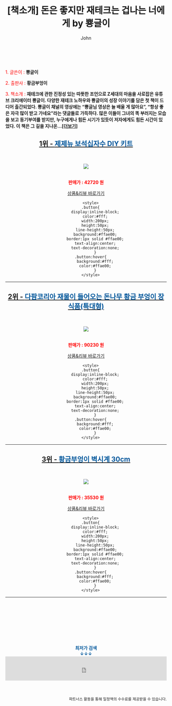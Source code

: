 ﻿---
layout: post
title:  "[책소개] 돈은 좋지만 재테크는 겁나는 너에게 by 뿅글이"
author: John
categories: [ 도서 ]
tags: [ 돈은 좋지만 재테크는 겁나는 너에게 ]
image: https://search1.kakaocdn.net/thumb/R120x174.q85/?fname=http%3A%2F%2Ft1.daumcdn.net%2Flbook%2Fimage%2F6266171%3Ftimestamp%3D20230302194044 
description: "[책소개] 돈은 좋지만 재테크는 겁나는 너에게 by 뿅글이"
toc: true
toc_sticky: true
---

<br>
<p>
<font color='#ff0000'>1. 글쓴이 : </font><b>뿅글이</b>
<p>
<font color='#ff0000'>2. 출판사 : </font><b>황금부엉이</b>
<p>
<font color='#ff0000'>3. 책소개 : </font><b>재테크에 관한 진정성 있는 따뜻한 조언으로 Z세대의 마음을 사로잡은 유튜브 크리에이터 뿅글이. 다양한 재테크 노하우와 뿅글이의 성장 이야기를 담은 첫 책이 드디어 출간되었다. 뿅글이 채널의 영상에는 “뿅글님 영상은 늘 배울 게 많아요”, “항상 좋은 자극 많이 받고 가네요”라는 댓글들로 가득하다. 많은 이들이 그녀의 똑 부러지는 모습을 보고 동기부여를 받지만, 누구에게나 힘든 시기가 있듯이 저자에게도 힘든 시간이 있었다. 이 책은 그 길을 지나온...<a href="https://link.coupang.com/re/AFFSDP?lptag=AF7307611&pageKey=329232408&itemId=471886160&vendorItemId=4179777492&traceid=V0-153-66c42e7a56903900&requestid=20230305125726232191607" target="_blank">[더보기]</a></b>
<p>
    
<center><h2><a href="https://link.coupang.com/re/AFFSDP?lptag=AF7307611&pageKey=329232408&itemId=471886160&vendorItemId=4179777492&traceid=V0-153-66c42e7a56903900&requestid=20230305125726232191607" target="_blank"><b>1위 - <font color='#01579B'>제제뉴 보석십자수 DIY 키트</font></b></a></h2><br>

<a href="https://link.coupang.com/re/AFFSDP?lptag=AF7307611&pageKey=329232408&itemId=471886160&vendorItemId=4179777492&traceid=V0-153-66c42e7a56903900&requestid=20230305125726232191607" target="_blank"><img src="https://static.coupangcdn.com/image/product/image/vendoritem/2019/01/02/4179777492/18ceef1c-1e03-4a9a-be64-01bb7fee0ef0.jpg"></a><br><br>

<b><font color='#ff0000'>판매가 : 42720 원</font></b><br>

<a href="https://link.coupang.com/re/AFFSDP?lptag=AF7307611&pageKey=329232408&itemId=471886160&vendorItemId=4179777492&traceid=V0-153-66c42e7a56903900&requestid=20230305125726232191607" target="_blank" class="button">상품&리뷰 바로가기</a><p>

        <style>
        .button{
            display:inline-block;
            color:#fff;
            width:200px;
            height:50px;
            line-height:50px;
            background:#ffae00;
            border:1px solid #ffae00;
            text-align:center;
            text-decoration:none;
            }
        .button:hover{
            background:#fff;
            color:#ffae00;
            }
        </style>

<hr>

<center><h2><a href="https://link.coupang.com/re/AFFSDP?lptag=AF7307611&pageKey=1438456856&itemId=2481733148&vendorItemId=81283580517&traceid=V0-153-face8f823cb2331e&requestid=20230305125726232191607" target="_blank"><b>2위 - <font color='#01579B'>다팜코리아 재물이 들어오는 돈나무 황금 부엉이 장식품(특대형)</font></b></a></h2><br>

<a href="https://link.coupang.com/re/AFFSDP?lptag=AF7307611&pageKey=1438456856&itemId=2481733148&vendorItemId=81283580517&traceid=V0-153-face8f823cb2331e&requestid=20230305125726232191607" target="_blank"><img src="https://static.coupangcdn.com/image/vendor_inventory/a43e/fb63845829fd2e224ab148dcdd4c99ffcfda02f8745ec3b98f4c57c8a96d.jpg"></a><br><br>

<b><font color='#ff0000'>판매가 : 90230 원</font></b><br>

<a href="https://link.coupang.com/re/AFFSDP?lptag=AF7307611&pageKey=1438456856&itemId=2481733148&vendorItemId=81283580517&traceid=V0-153-face8f823cb2331e&requestid=20230305125726232191607" target="_blank" class="button">상품&리뷰 바로가기</a><p>

        <style>
        .button{
            display:inline-block;
            color:#fff;
            width:200px;
            height:50px;
            line-height:50px;
            background:#ffae00;
            border:1px solid #ffae00;
            text-align:center;
            text-decoration:none;
            }
        .button:hover{
            background:#fff;
            color:#ffae00;
            }
        </style>

<hr>

<center><h2><a href="https://link.coupang.com/re/AFFSDP?lptag=AF7307611&pageKey=1312258022&itemId=2329629994&vendorItemId=70326205133&traceid=V0-153-ae7d2386f1f7e4f4&requestid=20230305125726232191607" target="_blank"><b>3위 - <font color='#01579B'>황금부엉이 벽시계 30cm</font></b></a></h2><br>

<a href="https://link.coupang.com/re/AFFSDP?lptag=AF7307611&pageKey=1312258022&itemId=2329629994&vendorItemId=70326205133&traceid=V0-153-ae7d2386f1f7e4f4&requestid=20230305125726232191607" target="_blank"><img src="https://static.coupangcdn.com/image/retail/images/2020/02/25/20/1/b50ea7d5-ec61-4653-96e4-bf0ad0cc5700.jpg"></a><br><br>

<b><font color='#ff0000'>판매가 : 35530 원</font></b><br>

<a href="https://link.coupang.com/re/AFFSDP?lptag=AF7307611&pageKey=1312258022&itemId=2329629994&vendorItemId=70326205133&traceid=V0-153-ae7d2386f1f7e4f4&requestid=20230305125726232191607" target="_blank" class="button">상품&리뷰 바로가기</a><p>

        <style>
        .button{
            display:inline-block;
            color:#fff;
            width:200px;
            height:50px;
            line-height:50px;
            background:#ffae00;
            border:1px solid #ffae00;
            text-align:center;
            text-decoration:none;
            }
        .button:hover{
            background:#fff;
            color:#ffae00;
            }
        </style>

<hr>

<br><br><br><br><br><br><br>
<center><b><font color='#01579B' size='medium'>최저가 검색<br>
↓↓↓</font></b></center>
<center><iframe src="https://coupa.ng/b1Tbjx" width="100%" height="75" frameborder="0" scrolling="no" referrerpolicy="unsafe-url"></iframe></center>
<br><br>
<p>
<small>
    <div align="right">파트너스 활동을 통해 일정액의 수수료를 제공받을 수 있습니다.</div>
</small>
</p>
